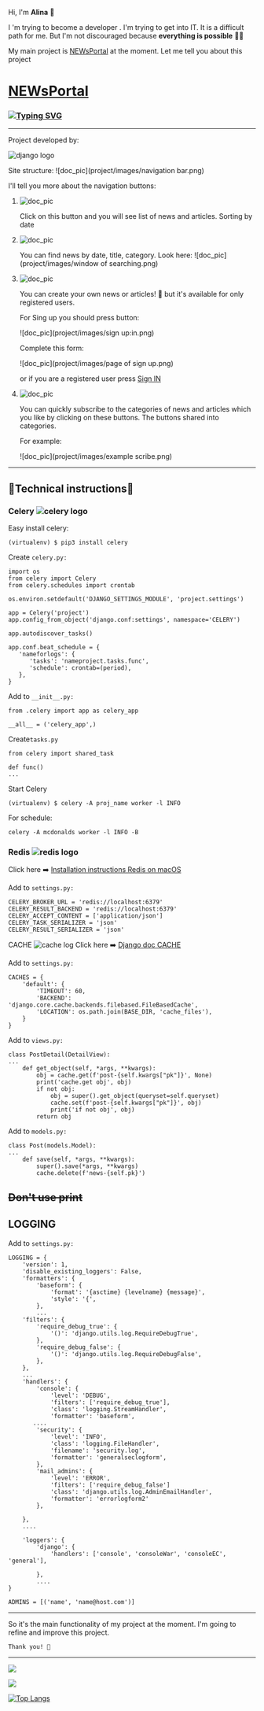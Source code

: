 
Hi, I'm **Alina** 👋

I 'm trying to become a developer . I'm trying to get into IT. 
It is a difficult path for me. But I'm not discouraged because **everything is possible** 🤞😉

My main project is [NEWsPortal](http://127.0.0.1:8003/news/) at the moment.
Let me tell you about this project


# [NEWsPortal](http://127.0.0.1:8003/news/)
### [![Typing SVG](https://readme-typing-svg.herokuapp.com?font=Fira+Code&pause=1000&color=F70B25&background=00010E00&width=435&lines=News+and+articles(%D0%9D%D0%BE%D0%B2%D0%BE%D1%81%D1%82%D0%B8+%D0%B8+%D1%81%D1%82%D0%B0%D1%82%D1%8C%D0%B8))](https://git.io/typing-svg)

---
Project developed by:

![django logo](https://stepik.org/media/cache/images/courses/101042/cover_NchlrlW/b07af8ed221a030aa536971695a2bb6f.jpg)

Site structure:
![doc_pic](project/images/navigation bar.png)

I'll tell you more about the navigation buttons:

1. ![doc_pic](project/images/allNEWS.png)
   
    Click on this button and you will see list of news and articles. Sorting by date
2. ![doc_pic](project/images/search.png)

   You can find news by date, title, category.
   Look here:
   ![doc_pic](project/images/window of searching.png)


3. ![doc_pic](project/images/create.png)
   
   You can create your own news or articles! 🎉
   but it's available for only registered users.

   For Sing up you should press button:

   ![doc_pic](project/images/sign up:in.png)

   Complete this form:

   ![doc_pic](project/images/page of sign up.png)

   or if you are a registered user press [Sign IN](http://127.0.0.1:8003/accounts/login/)


4. ![doc_pic](project/images/scribers.png)

   Уou can quickly subscribe to the categories of news and articles which you like by clicking on these buttons. 
   The buttons shared into categories.
   
   For example:

   ![doc_pic](project/images/example scribe.png)

---
## 🔧Technical instructions🔩 
### Celery ![celery logo](https://repository-images.githubusercontent.com/211560565/deb2e780-e774-11e9-8582-033f0d6eab0d)

Easy install celery:

```` (virtualenv) $ pip3 install celery ````

Create ```` celery.py: ````

```
import os
from celery import Celery
from celery.schedules import crontab

os.environ.setdefault('DJANGO_SETTINGS_MODULE', 'project.settings')

app = Celery('project')
app.config_from_object('django.conf:settings', namespace='CELERY')

app.autodiscover_tasks()

app.conf.beat_schedule = {
   'nameforlogs': {
      'tasks': 'nameproject.tasks.func',
      'schedule': crontab=(period),
   },
}
```

Add to ```` __init__.py: ````

````
from .celery import app as celery_app

__all__ = ('celery_app',) 
````

Create```` tasks.py ````

````
from celery import shared_task

def func()
...
````

Start Celery
``` 
(virtualenv) $ celery -A proj_name worker -l INFO 
```

For schedule:

````
celery -A mcdonalds worker -l INFO -B
````


### Redis ![redis logo](https://www.scloud.sg/wp-content/uploads/2020/04/Redis-1.png)

Click here ➡️  [Installation instructions Redis on macOS](https://redis.io/docs/getting-started/installation/install-redis-on-mac-os/)

Add to ``` settings.py: ```

````
CELERY_BROKER_URL = 'redis://localhost:6379'
CELERY_RESULT_BACKEND = 'redis://localhost:6379'
CELERY_ACCEPT_CONTENT = ['application/json']
CELERY_TASK_SERIALIZER = 'json'
CELERY_RESULT_SERIALIZER = 'json'
````

CACHE ![cache log](https://miro.medium.com/max/1200/0*NHnoJHeUnYKPxVPk.jpg)
Click here ➡️  [Django doc CACHE](https://djangodoc.ru/3.1/topics/cache/?ysclid=le85qfqnzb864791767)

Add to ``` settings.py: ```

````
CACHES = {
    'default': {
        'TIMEOUT': 60,
        'BACKEND': 'django.core.cache.backends.filebased.FileBasedCache',
        'LOCATION': os.path.join(BASE_DIR, 'cache_files'),
    }
}
````
Add to ``` views.py: ```

````
class PostDetail(DetailView):
...
    def get_object(self, *args, **kwargs):
        obj = cache.get(f'post-{self.kwargs["pk"]}', None)
        print('cache.get obj', obj)
        if not obj:
            obj = super().get_object(queryset=self.queryset)
            cache.set(f'post-{self.kwargs["pk"]}', obj)
            print('if not obj', obj)
        return obj
````       
 

Add to ``` models.py: ```

````
class Post(models.Model):
...
    def save(self, *args, **kwargs):
        super().save(*args, **kwargs)
        cache.delete(f'news-{self.pk}')
````

## ~~Don't use print~~ 
## LOGGING

Add to ``` settings.py: ```

````
LOGGING = {
    'version': 1,
    'disable_existing_loggers': False,
    'formatters': {
        'baseform': {
            'format': '{asctime} {levelname} {message}',
            'style': '{',
        },
        ...
    'filters': {
        'require_debug_true': {
            '()': 'django.utils.log.RequireDebugTrue',
        },
        'require_debug_false': {
            '()': 'django.utils.log.RequireDebugFalse',
        },
    },
    ...
    'handlers': {
        'console': {
            'level': 'DEBUG',
            'filters': ['require_debug_true'],
            'class': 'logging.StreamHandler',
            'formatter': 'baseform',
       ....
        'security': {
            'level': 'INFO',
            'class': 'logging.FileHandler',
            'filename': 'security.log',
            'formatter': 'generalseclogform',
        },
        'mail_admins': {
            'level': 'ERROR',
            'filters': ['require_debug_false']
            'class': 'django.utils.log.AdminEmailHandler',
            'formatter': 'errorlogform2'
        },
         
    },
    ....
    
    'loggers': {
        'django': {
            'handlers': ['console', 'consoleWar', 'consoleEC', 'general'],

        },
        ....
}

ADMINS = [('name', 'name@host.com')]
````
---

So it's the main functionality of my project at the moment. 
I'm going to refine and improve this project.

```` Thank you! 🙏 ````

___

![](https://github-profile-summary-cards.vercel.app/api/cards/profile-details?username=Nimalia&theme=solarized_dark)


![](https://komarev.com/ghpvc/?username=Nimalia)

[![Top Langs](https://github-readme-stats.vercel.app/api/top-langs/?username=anuraghazra)](https://github.com/anuraghazra/github-readme-stats)